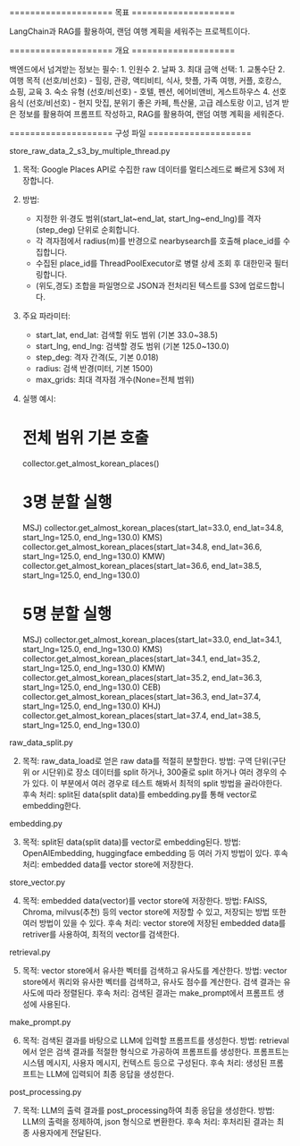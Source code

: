 ==================== 목표 ====================

LangChain과 RAG를 활용하여, 랜덤 여행 계획을 세워주는 프로젝트이다.

==================== 개요 ====================

백엔드에서 넘겨받는 정보는
    필수:
        1. 인원수
        2. 날짜
        3. 최대 금액
    선택:
        1. 교통수단
        2. 여행 목적 (선호/비선호) - 힐링, 관광, 액티비티, 식사, 핫플, 가족 여행, 커플, 호캉스, 쇼핑, 교육
        3. 숙소 유형 (선호/비선호) - 호텔, 펜션, 에어비앤비, 게스트하우스
        4. 선호 음식 (선호/비선호) - 현지 맛집, 분위기 좋은 카페, 특산물, 고급 레스토랑
이고,
넘겨 받은 정보를 활용하여 프롬프트 작성하고, RAG를 활용하여, 랜덤 여행 계획을 세워준다.

==================== 구성 파일 ====================

store_raw_data_2_s3_by_multiple_thread.py

1. 목적:
    Google Places API로 수집한 raw 데이터를 멀티스레드로 빠르게 S3에 저장합니다.
2. 방법:
    - 지정한 위·경도 범위(start_lat~end_lat, start_lng~end_lng)를 격자(step_deg) 단위로 순회합니다.
    - 각 격자점에서 radius(m)를 반경으로 nearbysearch를 호출해 place_id를 수집합니다.
    - 수집된 place_id를 ThreadPoolExecutor로 병렬 상세 조회 후 대한민국 필터링합니다.
    - (위도,경도) 조합을 파일명으로 JSON과 전처리된 텍스트를 S3에 업로드합니다.
3. 주요 파라미터:
    - start_lat, end_lat: 검색할 위도 범위 (기본 33.0~38.5)
    - start_lng, end_lng: 검색할 경도 범위 (기본 125.0~130.0)
    - step_deg: 격자 간격(도, 기본 0.018)
    - radius: 검색 반경(미터, 기본 1500)
    - max_grids: 최대 격자점 개수(None=전체 범위)
4. 실행 예시:
    # 전체 범위 기본 호출
    collector.get_almost_korean_places()

    # 3명 분할 실행
    MSJ) collector.get_almost_korean_places(start_lat=33.0, end_lat=34.8, start_lng=125.0, end_lng=130.0)
    KMS) collector.get_almost_korean_places(start_lat=34.8, end_lat=36.6, start_lng=125.0, end_lng=130.0)
    KMW) collector.get_almost_korean_places(start_lat=36.6, end_lat=38.5, start_lng=125.0, end_lng=130.0)

    # 5명 분할 실행
    MSJ) collector.get_almost_korean_places(start_lat=33.0, end_lat=34.1, start_lng=125.0, end_lng=130.0)
    KMS) collector.get_almost_korean_places(start_lat=34.1, end_lat=35.2, start_lng=125.0, end_lng=130.0)
    KMW) collector.get_almost_korean_places(start_lat=35.2, end_lat=36.3, start_lng=125.0, end_lng=130.0)
    CEB) collector.get_almost_korean_places(start_lat=36.3, end_lat=37.4, start_lng=125.0, end_lng=130.0)
    KHJ) collector.get_almost_korean_places(start_lat=37.4, end_lat=38.5, start_lng=125.0, end_lng=130.0)

raw_data_split.py

2.
    목적: 
        raw_data_load로 얻은 raw data를 적절히 분할한다.
    방법: 
        구역 단위(구단위 or 시단위)로 장소 데이터를 split 하거나, 300줄로 split 하거나 여러 경우의 수가 있다.
        이 부분에서 여러 경우로 테스트 해봐서 최적의 split 방법을 골라야한다.
    후속 처리:
       split된 data(split data)를 embedding.py를 통해 vector로 embedding한다.

embedding.py

3.
	목적:
		split된 data(split data)를 vector로 embedding된다.
	방법:
		OpenAIEmbedding, huggingface embedding 등 여러 가지 방법이 있다.
	후속 처리:
		embedded data를 vector store에 저장한다.

store_vector.py

4.
	목적:
		embedded data(vector)를 vector store에 저장한다.
	방법:
		FAISS, Chroma, milvus(추천) 등의 vector store에 저장할 수 있고, 저장되는 방법 또한 여러 방법이 있을 수 있다.
	후속 처리:
		vector store에 저장된 embedded data를 retriver를 사용하여, 최적의 vector를 검색한다.

retrieval.py

5.
    목적:
        vector store에서 유사한 벡터를 검색하고 유사도를 계산한다.
    방법:
        vector store에서 쿼리와 유사한 벡터를 검색하고, 유사도 점수를 계산한다.
        검색 결과는 유사도에 따라 정렬된다.
    후속 처리:
        검색된 결과는 make_prompt에서 프롬프트 생성에 사용된다.

make_prompt.py

6.
    목적:
        검색된 결과를 바탕으로 LLM에 입력할 프롬프트를 생성한다.
    방법:
        retrieval에서 얻은 검색 결과를 적절한 형식으로 가공하여 프롬프트를 생성한다.
        프롬프트는 시스템 메시지, 사용자 메시지, 컨텍스트 등으로 구성된다.
    후속 처리:
        생성된 프롬프트는 LLM에 입력되어 최종 응답을 생성한다.

post_processing.py

7.
    목적:
        LLM의 출력 결과를 post_processing하여 최종 응답을 생성한다.
    방법:
        LLM의 출력을 정제하여, json 형식으로 변환한다.
    후속 처리:
        후처리된 결과는 최종 사용자에게 전달된다.